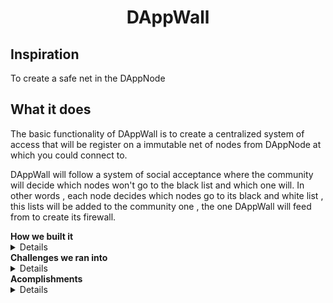 
<h1 align="center">DAppWall</h1>
<h2> Inspiration </h2>

<p>To create a safe net in the DAppNode</p>

  <h2> What it does </h2>
  
<p>
The basic functionality of DAppWall is to create a centralized system of access that will be register on a immutable net of nodes from DAppNode at which you could connect to.

DAppWall will follow a system of social acceptance where the community will decide which nodes won't go to the black list and which one will. In other words , each node decides which nodes go to its black and white list , this lists will be added to the community one , the one DAppWall will feed from to create its firewall.
</p>


<summary>
  <b> How we built it </b>
</summary>
<details>
<p>
The objective it is to build it with react for the front end , for back end we will use the ip tables , a smart-contract.
We will also bundle our DApp to be able to work with DAppNode , and it will be an Aragon DAO.
</p>
</details>
<summary>
  <b> Challenges we ran into </b>
</summary>
<details>
<p>
Creating the DAO has been really the main issue setting up the smart-contracts has caused us problems too due to the complexity of the rules we were trying to set up.
 </p>
</details>
<summary>
  <b> Acomplishments </b>
</summary>
<details>
<p>
Learning about Aragon and all its process and sending packages to the DAppNode. 
</p>
</details>
